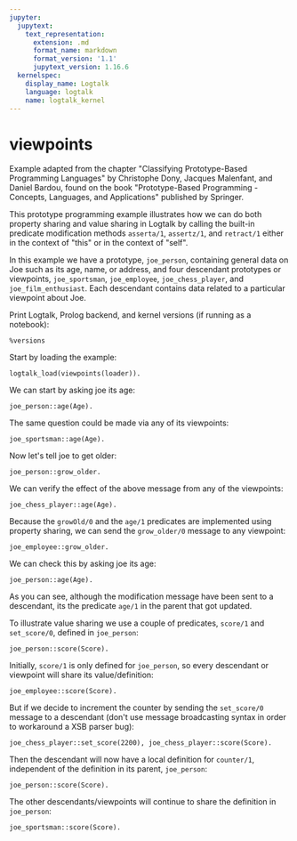```yaml
---
jupyter:
  jupytext:
    text_representation:
      extension: .md
      format_name: markdown
      format_version: '1.1'
      jupytext_version: 1.16.6
  kernelspec:
    display_name: Logtalk
    language: logtalk
    name: logtalk_kernel
---
```


<!--
________________________________________________________________________

This file is part of Logtalk <https://logtalk.org/>  
SPDX-FileCopyrightText: 1998-2025 Paulo Moura <pmoura@logtalk.org>  
SPDX-License-Identifier: Apache-2.0

Licensed under the Apache License, Version 2.0 (the "License");
you may not use this file except in compliance with the License.
You may obtain a copy of the License at

    http://www.apache.org/licenses/LICENSE-2.0

Unless required by applicable law or agreed to in writing, software
distributed under the License is distributed on an "AS IS" BASIS,
WITHOUT WARRANTIES OR CONDITIONS OF ANY KIND, either express or implied.
See the License for the specific language governing permissions and
limitations under the License.
________________________________________________________________________
-->

# viewpoints

Example adapted from the chapter "Classifying Prototype-Based Programming
Languages" by Christophe Dony, Jacques Malenfant, and Daniel Bardou, found 
on the book "Prototype-Based Programming - Concepts, Languages, and 
Applications" published by Springer.

This prototype programming example illustrates how we can do both property 
sharing and value sharing in Logtalk by calling the built-in predicate 
modification methods `asserta/1`, `assertz/1`, and `retract/1` either in
the context of "this" or in the context of "self".

In this example we have a prototype, `joe_person`, containing general data
on Joe such as its age, name, or address, and four descendant prototypes
or viewpoints, `joe_sportsman`, `joe_employee`, `joe_chess_player`, and
`joe_film_enthusiast`. Each descendant contains data related to a particular
viewpoint about Joe.

Print Logtalk, Prolog backend, and kernel versions (if running as a notebook):

```logtalk
%versions
```

Start by loading the example:

```logtalk
logtalk_load(viewpoints(loader)).
```

<!--
true.
-->

We can start by asking joe its age:

```logtalk
joe_person::age(Age).
```

<!--
Age = 30.
-->

The same question could be made via any of its viewpoints:

```logtalk
joe_sportsman::age(Age).
```

<!--
Age = 30
-->

Now let's tell joe to get older:

```logtalk
joe_person::grow_older.
```

<!--
true.
-->

We can verify the effect of the above message from any of the viewpoints:

```logtalk
joe_chess_player::age(Age).
```

<!--
Age = 31
-->

Because the `growOld/0` and the `age/1` predicates are implemented using 
property sharing, we can send the `grow_older/0` message to any viewpoint:

```logtalk
joe_employee::grow_older.
```

<!--
true.
-->

We can check this by asking joe its age:

```logtalk
joe_person::age(Age).
```

<!--
Age = 32
-->

As you can see, although the modification message have been sent to a 
descendant, its the predicate `age/1` in the parent that got updated.

To illustrate value sharing we use a couple of predicates, `score/1`
and `set_score/0`, defined in `joe_person`:

```logtalk
joe_person::score(Score).
```

<!--
Score = 0.
-->

Initially, `score/1` is only defined for `joe_person`, so every descendant 
or viewpoint will share its value/definition:

```logtalk
joe_employee::score(Score).
```

<!--
Score = 0.
-->

But if we decide to increment the counter by sending the `set_score/0` message
to a descendant (don't use message broadcasting syntax in order to workaround
a XSB parser bug):

```logtalk
joe_chess_player::set_score(2200), joe_chess_player::score(Score).
```

<!--
Score = 2200.
-->

Then the descendant will now have a local definition for `counter/1`,
independent of the definition in its parent, `joe_person`:

```logtalk
joe_person::score(Score).
```

<!--
Score = 0.
-->

The other descendants/viewpoints will continue to share the definition 
in `joe_person`:

```logtalk
joe_sportsman::score(Score).
```

<!--
Score = 0.
-->
